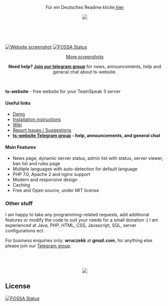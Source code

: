 <p align="center">Für ein Deutsches Readme klicke<a href="https://github.com/Wruczek/ts-website/wiki/%5BDE%5D-Readme-%7C-Liesmich"> hier</a> </p>
<p align="center">
<a href="https://github.com/Wruczek/ts-website/issues/36">
<img src="https://i.imgur.com/iffB2sa.png">
</a>
</p>
<br><br><br>

[![Website screenshot](http://i.imgur.com/9UZV6NG.png)](http://imgur.com/a/RUSi2)
[![FOSSA Status](https://app.fossa.io/api/projects/git%2Bgithub.com%2FWruczek%2Fts-website.svg?type=shield)](https://app.fossa.io/projects/git%2Bgithub.com%2FWruczek%2Fts-website?ref=badge_shield)

<p align="center"><a href="http://imgur.com/a/RUSi2">More screenshots</a></p>

<p align="center">
<b>Need help? <a href="https://telegram.me/tswebsite">Join our telegram group</a></b> for news, announcements, help and general chat about ts-website.
</p>

<br>

**ts-website** - free website for your TeamSpeak 3 server<br>

#### Useful links
- [Demo](https://ts.wruczek.tech/)
- [Installation instructions](https://github.com/Wruczek/ts-website/wiki/Website-Installation)
- [Wiki](https://github.com/Wruczek/ts-website/wiki)
- [Report Issues / Suggestions](https://github.com/Wruczek/ts-website/issues/new)
- **[ts-website Telegram group](https://telegram.me/tswebsite) - help, announcements, and general chat**

#### Main Features
- News page, dynamic server status, admin list with status, server viewer, ban list and rules page
- Multiple languages with auto-detection for default language
- PHP 7.0, Apache 2 and nginx support
- Modern and responsive design
- Caching
- Free and Open source, under MIT license

### Other stuff
I am happy to take any programming-related requests, add additional features or modify the code to suit your needs for a small donation :) I am experienced at Java, PHP, HTML, CSS, Javascript, SQL, server configurations ect.

For business enquiries only: **wruczekk** at **gmail.com**, for anything else please join our [Telegram group](https://t.me/ts-website).

<br><br>
<p align="center">
<a href="https://www.paypal.com/cgi-bin/webscr?cmd=_s-xclick&hosted_button_id=9PL5J7ULZQYJQ" target="_blank"><img src="https://i.imgur.com/s1u7rju.png"></a>
</p>


## License
[![FOSSA Status](https://app.fossa.io/api/projects/git%2Bgithub.com%2FWruczek%2Fts-website.svg?type=large)](https://app.fossa.io/projects/git%2Bgithub.com%2FWruczek%2Fts-website?ref=badge_large)